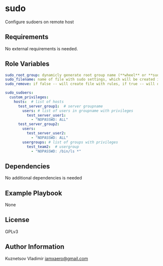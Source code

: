 sudo
=========

Configure sudoers on remote host

Requirements
------------

No external requirements is needed.

Role Variables
--------------

```yaml
sudo_root_group: dynamicly generate root group name (**wheel** or **sudo**)
sudo_filename: name of file with sudo settings, which will be created in /etc/sudoers.d
sudo_remove: if false -- will create file with rules, if true -- will delete file

sudo_sudoers:
  custom_privileges:
    hosts:  # list of hosts
      test_server_group1:  # server groupname
        users: # list of users in groupname with privileges
          test_server_user1:
            - "NOPASSWD: ALL"
      test_server_group2:
        users:
          test_server_user2:
            - "NOPASSWD: ALL"
        usergroups: # list of groups with privileges
          test_team2:  # usergroup
            - "NOPASSWD: /bin/ls *"
```

Dependencies
------------

No additional dependencies is needed

Example Playbook
----------------

None

License
-------

GPLv3

Author Information
------------------

Kuznetsov Vladimir <iamxaero@gmail.com>
